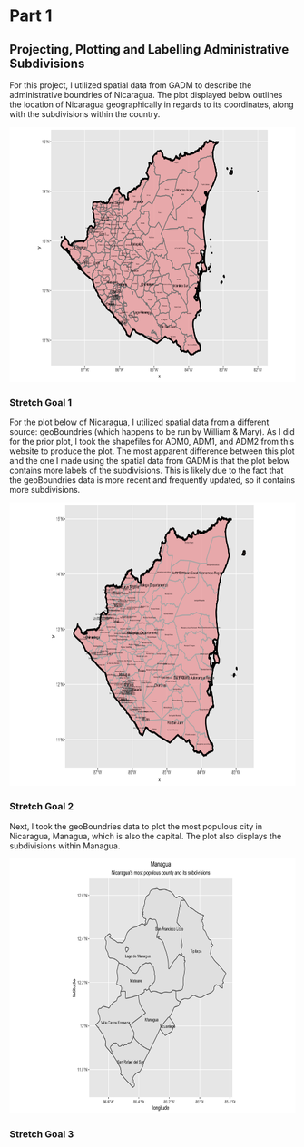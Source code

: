 # Part 1 

## Projecting, Plotting and Labelling Administrative Subdivisions

For this project, I utilized spatial data from GADM to describe the administrative boundries of Nicaragua. The plot displayed below outlines the location of Nicaragua geographically in regards to its coordinates, along with the subdivisions within the country. 

<img src="nicaragua.png" width="900" height="450" />

### Stretch Goal 1

For the plot below of Nicaragua, I utilized spatial data from a different source: geoBoundries (which happens to be run by William & Mary). As I did for the prior plot, I took the shapefiles for ADM0, ADM1, and ADM2 from this website to produce the plot. The most apparent difference between this plot and the one I made using the spatial data from GADM is that the plot below contains more labels of the subdivisions. This is likely due to the fact that the geoBoundries data is more recent and frequently updated, so it contains more subdivisions. 

<img src="nicaragua_1.png" width="950" height="500" />

### Stretch Goal 2

Next, I took the geoBoundries data to plot the most populous city in Nicaragua, Managua, which is also the capital. The plot also displays the subdivisions within Managua.

<img src="managua.png" width="900" height="450" />

### Stretch Goal 3



